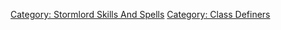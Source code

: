 [Category: Stormlord Skills And
Spells](Category:_Stormlord_Skills_And_Spells "wikilink") [Category:
Class Definers](Category:_Class_Definers "wikilink")
